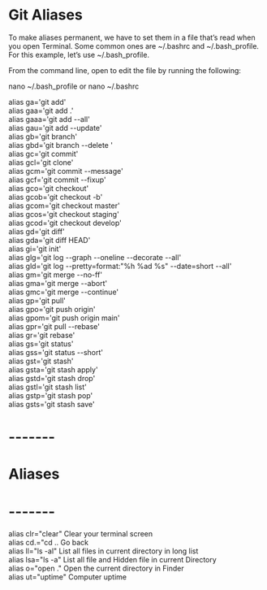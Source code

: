 
# Git Aliases
To make aliases permanent, we have to set them in a file that’s read when you open Terminal. Some common ones are ~/.bashrc and ~/.bash_profile. For this example, let’s use ~/.bash_profile.

From the command line, open to edit the file by running the following:

nano ~/.bash_profile or nano ~/.bashrc

alias ga='git add' <br>
alias gaa='git add .' <br>
alias gaaa='git add --all' <br>
alias gau='git add --update' <br>
alias gb='git branch' <br>
alias gbd='git branch --delete ' <br>
alias gc='git commit' <br>
alias gcl='git clone' <br>
alias gcm='git commit --message' <br>
alias gcf='git commit --fixup' <br>
alias gco='git checkout' <br>
alias gcob='git checkout -b' <br>
alias gcom='git checkout master' <br>
alias gcos='git checkout staging' <br>
alias gcod='git checkout develop' <br>
alias gd='git diff' <br>
alias gda='git diff HEAD' <br>
alias gi='git init' <br>
alias glg='git log --graph --oneline --decorate --all' <br>
alias gld='git log --pretty=format:"%h %ad %s" --date=short --all' <br>
alias gm='git merge --no-ff' <br>
alias gma='git merge --abort' <br>
alias gmc='git merge --continue' <br>
alias gp='git pull' <br>
alias gpo='git push origin' <br>
alias gpom='git push origin main' <br>
alias gpr='git pull --rebase' <br>
alias gr='git rebase' <br>
alias gs='git status' <br>
alias gss='git status --short' <br>
alias gst='git stash' <br>
alias gsta='git stash apply' <br>
alias gstd='git stash drop' <br>
alias gstl='git stash list' <br>
alias gstp='git stash pop' <br>
alias gsts='git stash save' <br>


# -------
# Aliases
# -------
alias clr="clear"  Clear your terminal screen <br>
alias cd.="cd .. Go back <br>
alias ll="ls -al"  List all files in current directory in long list <br>
alias lsa="ls -a"  List all file and Hidden file in current Directory <br>
alias o="open ."  Open the current directory in Finder <br>
alias ut="uptime"  Computer uptime <br>
